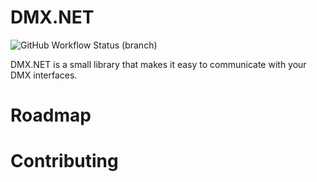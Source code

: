 # DMX.NET
![GitHub Workflow Status (branch)](https://img.shields.io/github/workflow/status/wberdowski/DMX.NET/.NET/master)

DMX.NET is a small  library that makes it easy to communicate with your DMX interfaces.

# Roadmap

# Contributing